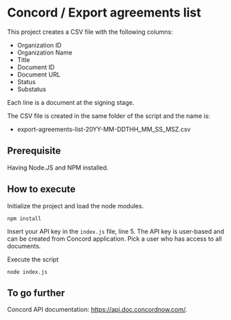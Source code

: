 # Concord / Export agreements list

This project creates a CSV file with the following columns:
- Organization ID
- Organization Name
- Title
- Document ID
- Document URL
- Status
- Substatus

Each line is a document at the signing stage.

The CSV file is created in the same folder of the script and the name is:
- export-agreements-list-20YY-MM-DDTHH_MM_SS_MSZ.csv

## Prerequisite

Having Node.JS and NPM installed.

## How to execute

Initialize the project and load the node modules.

`npm install`

Insert your API key in the `index.js` file, line 5. The API key is user-based and can be created from Concord application. Pick a user who has access to all documents.

Execute the script

`node index.js`

## To go further

Concord API documentation: https://api.doc.concordnow.com/.

